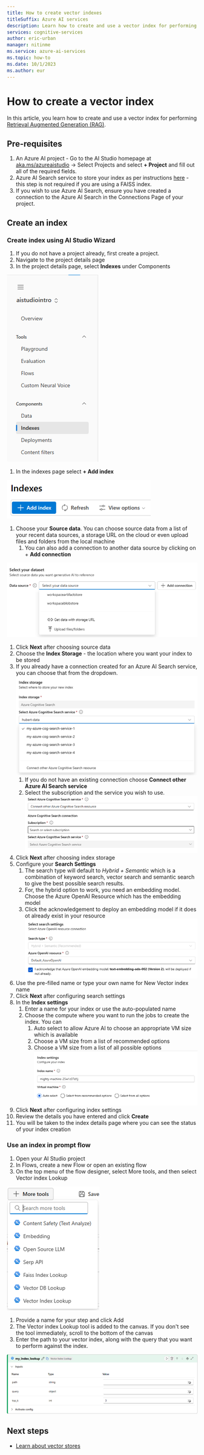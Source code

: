 ```yaml
---
title: How to create vector indexes
titleSuffix: Azure AI services
description: Learn how to create and use a vector index for performing Retrieval Augmented Generation (RAG)
services: cognitive-services
author: eric-urban
manager: nitinme
ms.service: azure-ai-services
ms.topic: how-to
ms.date: 10/1/2023
ms.author: eur
---
```


# How to create a vector index

In this article, you learn how to create and use a vector index for performing [Retrieval Augmented Generation (RAG)](../concepts/retrieval-augmented-generation.md).

## Pre-requisites

1. An Azure AI project - Go to the AI Studio homepage at [aka.ms/azureaistudio](https://aka.ms/azureaistudio) -> Select Projects and select **+ Project** and fill out all of the required fields.
1. Azure AI Search service to store your index as per instructions [here](https://review.learn.microsoft.com/azure/search/search-create-service-portal) - this step is not required if you are using a FAISS index.
1. If you wish to use Azure AI Search, ensure you have created a connection to the Azure AI Search in the Connections Page of your project.

## Create an index

### Create index using AI Studio Wizard

1. If you do not have a project already, first create a project.
1. Navigate to the project details page
1. In the project details page, select **Indexes** under Components

![Project Left Menu screenshot](../media/rag/project-left-menu.png)
1. In the indexes page select **+ Add index**

![Add index Button screenshot](../media/rag/add-index-button.png)
1. Choose your **Source data**. You can choose source data from a list of your recent data sources, a storage URL on the cloud or even upload files and folders from the local machine
   1. You can also add a connection to another data source by clicking on + **Add connection**

![Select source data screenshot](../media/rag/select-source-data.png)
1. Click **Next** after choosing source data
1. Choose the **Index Storage** - the location where you want your index to be stored
1. If you already have a connection created for an Azure AI Search service, you can choose that from the dropdown.
  ![Select index store screenshot](../media/rag/index-storage.png)
    1. If you do not have an existing connection choose **Connect other Azure AI Search service**
    1. Select the subscription and the service you wish to use.
    ![Select index store details screenshot](../media/rag/index-store-details.png)
1. Click **Next** after choosing index storage
1. Configure your **Search Settings**
    1. The search type will default to *Hybrid + Semantic* which is a combination of keyword search, vector search and semantic search to give the best possible search results.
    1. For, the hybrid option to work, you need an embedding model. Choose the Azure OpenAI Resource which has the embedding model
    1. Click the acknowledgement to deploy an embedding model if it does ot already exist in your resource
    ![configure search settings screenshot](../media/rag/search-settings.png)
1. Use the pre-filled name or type your own name for New Vector index name
1. Click **Next** after configuring search settings
1. In the **Index settings**
    1. Enter a name for your index or use the auto-populated name
    1. Choose the compute where you want to run the jobs to create the index. You can
        1. Auto select to allow Azure AI to choose an appropriate VM size which is available
        1. Choose a VM size from a list of recommended options
        1. Choose a VM size from a list of all possible options
    ![configure index settings screenshot](../media/rag/index-settings.png)
1. Click **Next** after configuring index settings
1. Review the details you have entered and click **Create**
1. You will be taken to the index details page where you can see the status of your index creation


### Use an index in prompt flow

1. Open your AI Studio project
1. In Flows, create a new Flow or open an existing flow 
1. On the top menu of the flow designer, select More tools, and then select Vector index Lookup

![Vector index Lookup from More Tools](../media/rag/vector-index-lookup.png)
1. Provide a name for your step and click Add
1. The Vector index Lookup tool is added to the canvas. If you don't see the tool immediately, scroll to the bottom of the canvas
1. Enter the path to your vector index, along with the query that you want to perform against the index.

![Configure Vector index Lookup](../media/rag/configure-index-lookup.png)


## Next steps

- [Learn about vector stores](../concepts/vector-stores.md)
